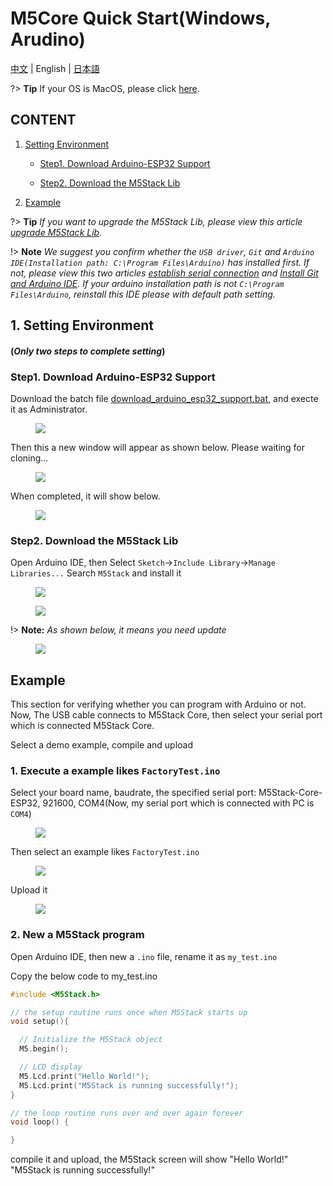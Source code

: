 ﻿# M5Core Quick Start(Windows, Arudino)

[中文](zh_CN/quick_start/m5core/m5stack_core_get_started_Arduino_Windows) | English | [日本語](ja/quick_start/m5core/m5stack_core_get_started_Arduino_Windows)

?> **Tip** If your OS is MacOS, please click [here](/en/quick_start/m5core/m5stack_core_get_started_Arduino_MacOS).

## CONTENT

1. [Setting Environment](#setting-environment)

    - [Step1. Download Arduino-ESP32 Support](#step1-download-arduino-esp32-suppord)

    - [Step2. Download the M5Stack Lib](#step2-download-the-m5stack-lib)

2. [Example](#example)

?> **Tip** *If you want to upgrade the M5Stack Lib, please view this article [upgrade M5Stack Lib](/en/related_documents/upgrade_m5stack_lib).*

!> **Note** *We suggest you confirm whether the `USB driver`, `Git` and `Arduino IDE(Installation path: C:\Program Files\Arduino)` has installed first. If not, please view this two articles [establish serial connection](/en/related_documents/establish_serial_connection) and [Install Git and Arduino IDE](/en/related_documents/how_to_install_git_and_arduino). If your arduino installation path is not `C:\Program Files\Arduino`, reinstall this IDE please with default path setting.*

## 1. Setting Environment

#### (*Only two steps to complete setting*)

### Step1. Download Arduino-ESP32 Support

Download the batch file [download_arduino_esp32_support.bat](https://github.com/m5stack/m5-docs/tree/master/docs/assets/scripts/download_arduino_esp32_support.bat), and execte it as Administrator.

<figure>
    <img src="assets/img/getting_started_pics/m5stack_core/get_started_with_arduino_m5core/windows/execute_batch_file.png">
</figure>


Then this a new window will appear as shown below.
Please waiting for cloning...

<figure>
    <img src="assets/img/getting_started_pics/m5stack_core/get_started_with_arduino_m5core/windows/execute_batch_file_for_downloading_arduino_esp32.png">
</figure>


When completed, it will show below.

<figure>
    <img src="assets/img/getting_started_pics/m5stack_core/get_started_with_arduino_m5core/windows/download_arduino_esp32_completed.png">
</figure>


### Step2. Download the M5Stack Lib

Open Arduino IDE, then Select `Sketch`->`Include Library`->`Manage Libraries...`
Search `M5Stack` and install it

<figure>
    <img src="assets/img/getting_started_pics/m5stack_core/get_started_with_arduino_m5core/windows/install_m5stack_lib_01.png">
</figure>

<figure>
    <img src="assets/img/getting_started_pics/m5stack_core/get_started_with_arduino_m5core/windows/install_m5stack_lib_02.png">
</figure>

!> **Note:** *As shown below, it means you need update*

<figure>
    <img src="assets/img/getting_started_pics/m5stack_core/get_started_with_arduino_m5core/windows/update_m5stack_lib.png">
</figure>


## Example

This section for verifying whether you can program with Arduino or not. Now, The USB cable connects to M5Stack Core, then select your serial port which is connected M5Stack Core.

Select a demo example, compile and upload

### 1. Execute a example likes `FactoryTest.ino`

Select your board name, baudrate, the specified serial port: M5Stack-Core-ESP32, 921600, COM4(Now, my serial port which is connected with PC is `COM4`)

<figure>
    <img src="assets/img/getting_started_pics/m5stack_core/get_started_with_arduino_m5core/windows/select_board_baudrate_serial_port.png">
</figure>


Then select an example likes `FactoryTest.ino`

<figure>
    <img src="assets/img/getting_started_pics/m5stack_core/get_started_with_arduino_m5core/windows/select_an_example.png">
</figure>

Upload it

<figure>
    <img src="assets/img/getting_started_pics/m5stack_core/get_started_with_arduino_m5core/windows/arduino_upload.png">
</figure>


### 2. New a M5Stack program

Open Arduino IDE, then new a `.ino` file, rename it as `my_test.ino`

Copy the below code to my_test.ino

```cpp
#include <M5Stack.h>

// the setup routine runs once when M5Stack starts up
void setup(){

  // Initialize the M5Stack object
  M5.begin();

  // LCD display
  M5.Lcd.print("Hello World!");
  M5.Lcd.print("M5Stack is running successfully!");
}

// the loop routine runs over and over again forever
void loop() {

}
```

compile it and upload, the M5Stack screen will show "Hello World!" "M5Stack is running successfully!"
